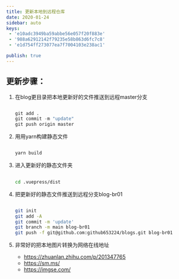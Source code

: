 ```yaml
---
title: 更新本地到远程仓库
date: 2020-01-24
sidebar: auto  
keys:
 - 'e10adc3949ba59abbe56e057f20f883e'    
 - '988a62912142f79235e58b863d6fc7c8'  
 - 'e1d754ff273077ea7f7004103e238ac1'  

publish: true
---
```



## 更新步骤：
1. 在blog更目录把本地更新好的文件推送到远程master分支
   ```python
   
   git add .
   git commit -m "update"
   git push origin master
   ```
   
   
2. 用用yarn构建静态文件
    ```python
   
    yarn build
   
    ``` 
3. 进入更新好的静态文件夹
    ```bash
              
    cd .vuepress/dist
   
    ```
4. 把更新好的静态文件推送到远程分支blog-br01
   ```bash
   
   git init
   git add -A
   git commit -m 'update'
   git branch -m main blog-br01
   git push -f git@github.com:github653224/blogs.git blog-br01
   ```
5. 非常好的把本地图片转换为网络在线地址
   - https://zhuanlan.zhihu.com/p/201347765
   - https://sm.ms/
   - https://imgse.com/
